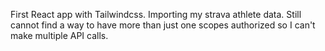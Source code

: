 First React app with Tailwindcss. Importing my strava athlete data. Still cannot find a way to have more than just one scopes authorized so I can't make multiple API calls.
